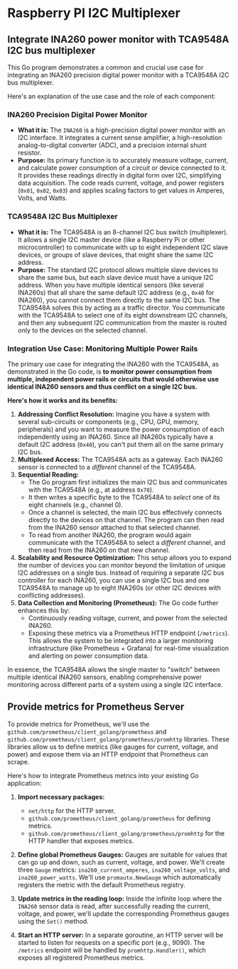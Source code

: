 # Raspberry PI I2C Multiplexer
## Integrate INA260 power monitor with TCA9548A I2C bus multiplexer

This Go program demonstrates a common and crucial use case for integrating an INA260 precision digital power monitor with a TCA9548A I2C bus multiplexer.

Here's an explanation of the use case and the role of each component:

### INA260 Precision Digital Power Monitor

* **What it is:** The `INA260` is a high-precision digital power monitor with an I2C interface. It integrates a current sense amplifier, a high-resolution analog-to-digital converter (ADC), and a precision internal shunt resistor.
* **Purpose:** Its primary function is to accurately measure voltage, current, and calculate power consumption of a circuit or device connected to it. It provides these readings directly in digital form over I2C, simplifying data acquisition. The code reads current, voltage, and power registers (`0x01`, `0x02`, `0x03`) and applies scaling factors to get values in Amperes, Volts, and Watts.

### TCA9548A I2C Bus Multiplexer

* **What it is:** The TCA9548A is an 8-channel I2C bus switch (multiplexer). It allows a single I2C master device (like a Raspberry Pi or other microcontroller) to communicate with up to eight independent I2C slave devices, or groups of slave devices, that might share the same I2C address.
* **Purpose:** The standard I2C protocol allows multiple slave devices to share the same bus, but each slave device must have a unique I2C address. When you have multiple identical sensors (like several INA260s) that all share the same default I2C address (e.g., `0x40` for INA260), you cannot connect them directly to the same I2C bus. The TCA9548A solves this by acting as a traffic director. You communicate with the TCA9548A to select one of its eight downstream I2C channels, and then any subsequent I2C communication from the master is routed only to the devices on the selected channel.

### Integration Use Case: Monitoring Multiple Power Rails

The primary use case for integrating the INA260 with the TCA9548A, as demonstrated in the Go code, is **to monitor power consumption from multiple, independent power rails or circuits that would otherwise use identical INA260 sensors and thus conflict on a single I2C bus.**

**Here's how it works and its benefits:**

1. **Addressing Conflict Resolution:** Imagine you have a system with several sub-circuits or components (e.g., CPU, GPU, memory, peripherals) and you want to measure the power consumption of each independently using an INA260. Since all INA260s typically have a default I2C address (`0x40`), you can't put them all on the same primary I2C bus.
2. **Multiplexed Access:** The TCA9548A acts as a gateway. Each INA260 sensor is connected to a *different* channel of the TCA9548A.
3. **Sequential Reading:**
   * The Go program first initializes the main I2C bus and communicates with the TCA9548A (e.g., at address `0x70`).
   * It then writes a specific byte to the TCA9548A to *select* one of its eight channels (e.g., channel 0).
   * Once a channel is selected, the main I2C bus effectively connects directly to the devices on that channel. The program can then read from the INA260 sensor attached to that selected channel.
   * To read from another INA260, the program would again communicate with the TCA9548A to select a *different* channel, and then read from the INA260 on that new channel.
4. **Scalability and Resource Optimization:** This setup allows you to expand the number of devices you can monitor beyond the limitation of unique I2C addresses on a single bus. Instead of requiring a separate I2C bus controller for each INA260, you can use a single I2C bus and one TCA9548A to manage up to eight INA260s (or other I2C devices with conflicting addresses).
5. **Data Collection and Monitoring (Prometheus):** The Go code further enhances this by:
   * Continuously reading voltage, current, and power from the selected INA260.
   * Exposing these metrics via a Prometheus HTTP endpoint (`/metrics`). This allows the system to be integrated into a larger monitoring infrastructure (like Prometheus + Grafana) for real-time visualization and alerting on power consumption data.

In essence, the TCA9548A allows the single master to "switch" between multiple identical INA260 sensors, enabling comprehensive power monitoring across different parts of a system using a single I2C interface.



## Provide metrics for Prometheus Server

To provide metrics for Prometheus, we'll use the `github.com/prometheus/client_golang/prometheus` and `github.com/prometheus/client_golang/prometheus/promhttp` libraries. These libraries allow us to define metrics (like gauges for current, voltage, and power) and expose them via an HTTP endpoint that Prometheus can scrape.

Here's how to integrate Prometheus metrics into your existing Go application:

1. **Import necessary packages:**
   * `net/http` for the HTTP server.
   * `github.com/prometheus/client_golang/prometheus` for defining metrics.
   * `github.com/prometheus/client_golang/prometheus/promhttp` for the HTTP handler that exposes metrics.

2. **Define global Prometheus Gauges:** Gauges are suitable for values that can go up and down, such as current, voltage, and power. We'll create three `Gauge` metrics: `ina260_current_amperes`, `ina260_voltage_volts`, and `ina260_power_watts`. We'll use `promauto.NewGauge` which automatically registers the metric with the default Prometheus registry.

3. **Update metrics in the reading loop:** Inside the infinite loop where the `INA260` sensor data is read, after successfully reading the current, voltage, and power, we'll update the corresponding Prometheus gauges using the `Set()` method.

4. **Start an HTTP server:** In a separate goroutine, an HTTP server will be started to listen for requests on a specific port (e.g., 9090). The `/metrics` endpoint will be handled by `promhttp.Handler()`, which exposes all registered Prometheus metrics.
